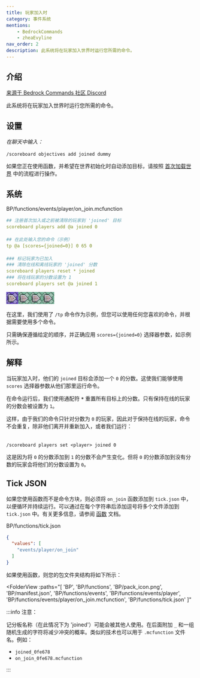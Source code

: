 ```yaml
---
title: 玩家加入时
category: 事件系统
mentions:
    - BedrockCommands
    - zheaEvyline
nav_order: 2
description: 此系统将在玩家加入世界时运行您所需的命令。
---
```


## 介绍

[来源于 Bedrock Commands 社区 Discord](https://discord.gg/SYstTYx5G5)

此系统将在玩家加入世界时运行您所需的命令。

## 设置

_在聊天中输入：_

`/scoreboard objectives add joined dummy`

如果您正在使用函数，并希望在世界初始化时自动添加目标，请按照 [首次加载世界](../commands/on-first-world-load.md) 中的流程进行操作。

## 系统

<CodeHeader>BP/functions/events/player/on_join.mcfunction</CodeHeader>

```yaml
## 注册首次加入或之前被清除的玩家到 'joined' 目标
scoreboard players add @a joined 0

## 在此处输入您的命令（示例）
tp @a [scores={joined=0}] 0 65 0

### 标记玩家为已加入
### 清除在线和离线玩家的 'joined' 分数
scoreboard players reset * joined
### 将在线玩家的分数设置为 1
scoreboard players set @a joined 1
```

![四个命令方块的链](../assets/images/commands/commandBlockChain/4.png)

在这里，我们使用了 `/tp` 命令作为示例，但您可以使用任何您喜欢的命令，并根据需要使用多个命令。

只需确保遵循给定的顺序，并正确应用 `scores={joined=0}` 选择器参数，如示例所示。

## 解释

当玩家加入时，他们的 `joined` 目标会添加一个 `0` 的分数。这使我们能够使用 `scores` 选择器参数从他们那里运行命令。

在命令运行后，我们使用通配符 **`*`** 重置所有目标上的分数。只有保持在线的玩家的分数会被设置为 `1`。

这样，由于我们的命令只针对分数为 `0` 的玩家，因此对于保持在线的玩家，命令不会重复，除非他们离开并重新加入，或者我们运行：

<br>`/scoreboard players set <player> joined 0`

这是因为将 `0` 的分数添加到 `1` 的分数不会产生变化。但将 `0` 的分数添加到没有分数的玩家会将他们的分数设置为 `0`。

## Tick JSON

如果您使用函数而不是命令方块，则必须将 `on_join` 函数添加到 `tick.json` 中，以便循环并持续运行。可以通过在每个字符串后添加逗号将多个文件添加到 `tick.json` 中。有关更多信息，请参阅 [函数](../commands/mcfunctions.md#tick-json) 文档。

<CodeHeader>BP/functions/tick.json</CodeHeader>
```json
{
  "values": [
    "events/player/on_join"
  ]
}
```

如果使用函数，则您的包文件夹结构将如下所示：

<FolderView
	:paths="[
    'BP',
    'BP/functions',
    'BP/pack_icon.png',
    'BP/manifest.json',
    'BP/functions/events',
    'BP/functions/events/player',
    'BP/functions/events/player/on_join.mcfunction',
    'BP/functions/tick.json'
]"
></FolderView>

:::info 注意：

记分板名称（在此情况下为 'joined'）可能会被其他人使用。在后面附加 `_` 和一组随机生成的字符将减少冲突的概率。类似的技术也可以用于 `.mcfunction` 文件名。例如：

-   `joined_0fe678`
-   `on_join_0fe678.mcfunction`

:::